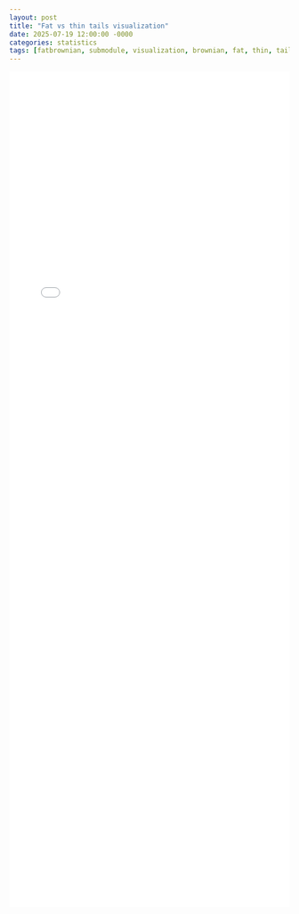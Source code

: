 ```yaml
---
layout: post
title: "Fat vs thin tails visualization"
date: 2025-07-19 12:00:00 -0000
categories: statistics
tags: [fatbrownian, submodule, visualization, brownian, fat, thin, tail, distribution, statistics]
---
```


<div style="width: 100%; height: 1500px; overflow: hidden;">
  <iframe src="/fatbrownian/index.html" width="100%" height="1500" frameborder="0" style="border: none; margin-bottom: -20px;" title="fatbrownian demo"></iframe>
</div>
